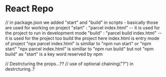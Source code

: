 # React Repo
// in package.json we added "start" and "build" in scripts - basically those are used for working on project
        "start" : "parcel index.html" -- it is used for the project to run in development mode
        "build" : "parcel build index.html" -- it is used for the project too build the project
                here index.html is entry mode of project
    "npx parcel index.html" is simillar to "npm run start" or "npm start"
    "npx parcel index.html" is simillar to "npm run build" but not "npm build" as "start" is a key word reserved by npm

// Destrcturing the props...??
// use of optional chaining("?") in destrcturing..?